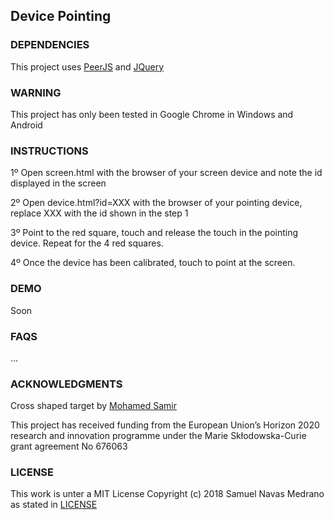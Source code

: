 ## Device Pointing

### DEPENDENCIES

This project uses [PeerJS](http://peerjs.com/) and [JQuery](https://jquery.com/)

### WARNING

This project has only been tested in Google Chrome in Windows and Android

### INSTRUCTIONS

1º Open screen.html with the browser of your screen device and note the id displayed in the screen

2º Open device.html?id=XXX with the browser of your pointing device, replace XXX with the id shown in the step 1

3º Point to the red square, touch and release the touch in the pointing device. Repeat for the 4 red squares.

4º Once the device has been calibrated, touch to point at the screen.

### DEMO

<!---
[screen.html](https://snavas.github.io/DevicePointing/demo/screen.html)
[device.html](https://snavas.github.io/DevicePointing/demo/device.html)
-->

Soon

### FAQS

...

### ACKNOWLEDGMENTS

Cross shaped target by [Mohamed Samir](http://freevector.co/author/amado/)

This project has received funding from the European Union’s Horizon
2020 research and innovation programme under the Marie Skłodowska-Curie grant agreement No
676063

### LICENSE

This work is unter a MIT License Copyright (c) 2018 Samuel Navas Medrano as stated in [LICENSE](LICENSE)
